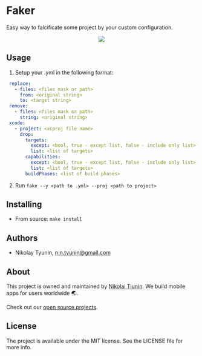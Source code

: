 # Faker
Easy way to falcificate some project by your custom configuration.

<p align="center">
    <img src="https://img.shields.io/badge/Swift-5.2-orange.svg" />
</p>

## Usage

1. Setup your .yml in the following format:

```yml
 replace:
   - files: <files mask or path>
     from: <original string>
     to: <target string>
 remove:
   - files: <files mask or path>
     string: <original string>
 xcode:
   - project: <xcproj file name>
     drop:
       targets:
         except: <bool, true - except list, false - include only list>
         list: <list of targets>
       capabilities:
         except: <bool, true - except list, false - include only list>
         list: <list of targets>
       buildPhases: <list of build phases>
```
           
2. Run `fake --y <path to .yml> --proj <path to project>`  

## Installing
- From source: `make install`


## Authors

* Nikolay Tyunin, n.n.tyunin@gmail.com

## About

This project is owned and maintained by [Nikolai Tiunin](https://vk.com/nekodosi). We build mobile apps for users worldwide 🌏.

Check out our [open source projects](https://github.com/ntunin).

## License

The project is available under the MIT license. See the LICENSE file for more info.
